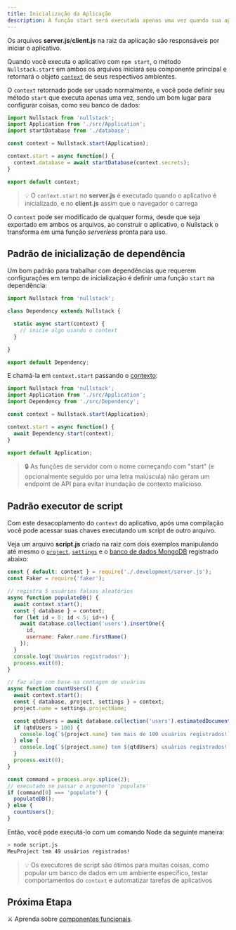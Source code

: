 ```yaml
---
title: Inicialização da Aplicação
description: A função start será executada apenas uma vez quando sua aplicação for carregada e é um bom lugar para configurar seu contexto
---
```


Os arquivos **server.js**/**client.js** na raiz da aplicação são responsáveis por iniciar o aplicativo.

Quando você executa o aplicativo com `npm start`, o método `Nullstack.start` em ambos os arquivos iniciará seu componente principal e retornará o objeto [`context`](/pt-br/contexto) de seus respectivos ambientes.

O `context` retornado pode ser usado normalmente, e você pode definir seu método `start` que executa apenas uma vez, sendo um bom lugar para configurar coisas, como seu banco de dados:

```jsx
import Nullstack from 'nullstack';
import Application from './src/Application';
import startDatabase from './database';

const context = Nullstack.start(Application);

context.start = async function() {
  context.database = await startDatabase(context.secrets);
}

export default context;
```

> 💡 O `context.start` no **server.js** é executado quando o aplicativo é inicializado, e no **client.js** assim que o navegador o carrega

O `context` pode ser modificado de qualquer forma, desde que seja exportado em ambos os arquivos, ao construir o aplicativo, o Nullstack o transforma em uma função *serverless* pronta para uso.

## Padrão de inicialização de dependência

Um bom padrão para trabalhar com dependências que requerem configurações em tempo de inicialização é definir uma função `start` na dependência:

```jsx
import Nullstack from 'nullstack';

class Dependency extends Nullstack {

  static async start(context) {
    // inicie algo usando o context
  }

}

export default Dependency;
```

E chamá-la em `context.start` passando o [contexto](/pt-br/contexto):

```jsx
import Nullstack from 'nullstack';
import Application from './src/Application';
import Dependency from './src/Dependency';

const context = Nullstack.start(Application);

context.start = async function() {
  await Dependency.start(context);
}

export default Application;
```

> 🔒 As funções de servidor com o nome começando com "start" (e opcionalmente seguido por uma letra maiúscula) não geram um endpoint de API para evitar inundação de contexto malicioso.

## Padrão executor de script

Com este desacoplamento do `context` do aplicativo, após uma compilação você pode acessar suas chaves executando um script de outro arquivo.

Veja um arquivo **script.js** criado na raiz com dois exemplos manipulando até mesmo o [`project`](/pt-br/contexto-project), [`settings`](/pt-br/contexto-settings) e o [banco de dados MongoDB](/pt-br/como-usar-mongodb-com-nullstack) registrado abaixo:

```jsx
const { default: context } = require('./.development/server.js');
const Faker = require('faker');

// registra 5 usuários falsos aleatórios
async function populateDB() {
  await context.start();
  const { database } = context;
  for (let id = 0; id < 5; id++) {
    await database.collection('users').insertOne({
      id,
      username: Faker.name.firstName()
    });
  }
  console.log('Usuários registrados!');
  process.exit(0);
}

// faz algo com base na contagem de usuários
async function countUsers() {
  await context.start();
  const { database, project, settings } = context;
  project.name = settings.projectName;

  const qtdUsers = await database.collection('users').estimatedDocumentCount();
  if (qtdUsers > 100) {
    console.log(`${project.name} tem mais de 100 usuários registrados!`);
  } else {
    console.log(`${project.name} tem ${qtdUsers} usuários registrados!`);
  }
  process.exit(0);
}

const command = process.argv.splice(2);
// executado se passar o argumento 'populate'
if (command[0] === 'populate') {
  populateDB();
} else {
  countUsers();
}
```

Então, você pode executá-lo com um comando Node da seguinte maneira:

```bash
> node script.js
MeuProject tem 49 usuários registrados!
```

> 💡 Os executores de script são ótimos para muitas coisas, como popular um banco de dados em um ambiente específico, testar comportamentos do `context` e automatizar tarefas de aplicativos

## Próxima Etapa

⚔ Aprenda sobre [componentes funcionais](/pt-br/componentes-funcionais).